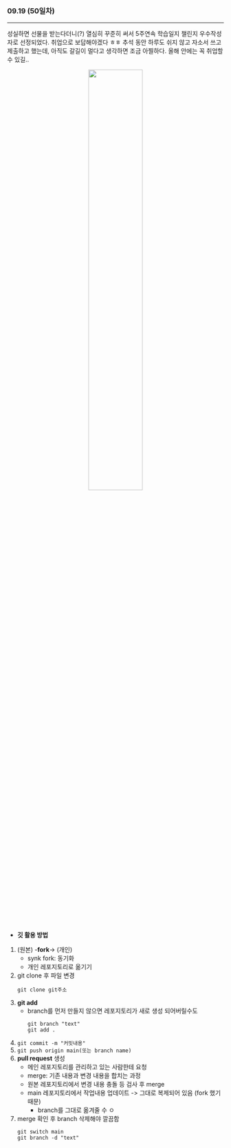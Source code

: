 ###  09.19 (50일차)
---
성실하면 선물을 받는다더니(?) 열심히 꾸준히 써서 5주연속 학습일지 챌린지 우수작성자로 선정되었다. 취업으로 보답해야겠다 ㅎㅎ 추석 동안 하루도 쉬지 않고 자소서 쓰고 제출하고 했는데, 아직도 갈길이 멀다고 생각하면 조금 아찔하다. 올해 안에는 꼭 취업할 수 있길..

<p align="center">
<img src="https://github.com/user-attachments/assets/ba3cc30a-7947-4ded-b2d3-cbd9af8eecdb" width="50%" /> </p><br>

- **깃 활용 방법**
1. (원본) -**fork**-> (개인)
    - synk fork: 동기화
    - 개인 레포지토리로 옮기기 
2. git clone 후 파일 변경
    ```linux
    git clone git주소
    ```
3. **git add**
     - branch를 먼저 만들지 않으면 레포지토리가 새로 생성 되어버릴수도 
       ```linux
       git branch "text"
       git add .
       ```
4. `git commit -m "커밋내용"`
5. `git push origin main(또는 branch name)`
6. **pull request** 생성
    - 메인 레포지토리를 관리하고 있는 사람한테 요청
    - merge: 기존 내용과 변경 내용을 합치는 과정
    - 원본 레포지토리에서 변경 내용 충돌 등 검사 후 merge
    - main 레포지토리에서 작업내용 업데이트 -> 그대로 복제되어 있음 (fork 했기 때문)
      - branch를 그대로 옮겨줄 수 ㅇ
7. merge 확인 후 branch 삭제해야 깔끔함
    ```linux
    git switch main
    git branch -d "text"
    ```

